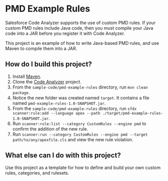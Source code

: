 # PMD Example Rules
Salesforce Code Analyzer supports the use of custom PMD rules. If your custom PMD rules include Java code,
then you must compile your Java code into a JAR before you register it with Code Analyzer.

This project is an example of how to write Java-based PMD rules, and use Maven to compile them into a JAR.

## How do I build this project?
1. Install [Maven](https://maven.apache.org/guides/getting-started/maven-in-five-minutes.html).
2. Clone the [Code Analyzer](https://github.com/forcedotcom/sfdx-scanner) project.
3. From the `sample-code/pmd-example-rules` directory, run `mvn clean package`.
4. Notice the new folder was created named `target`. It contains a file named `pmd-example-rules-1.0-SNAPSHOT.jar`.
5. From the `sample-code/pmd-example-rules` directory, run `sfdx scanner:rule:add --language apex --path ./target/pmd-example-rules-1.0-SNAPSHOT.jar`.
6. Run `scanner:rule:list --category CustomRules --engine pmd` to confirm the addition of the new rule.
7. Run `scanner:run --category CustomRules --engine pmd --target path/to/any/apexfile.cls` and view the new rule violation.

## What else can I do with this project?
Use this project as a template for how to define and build your own custom rules, categories, and rulesets.
